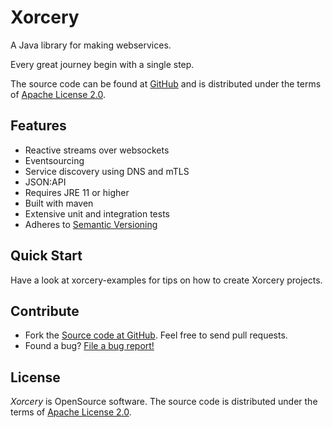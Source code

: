 # Xorcery

A Java library for making webservices.

Every great journey begin with a single step.

The source code can be found at [GitHub](https://github.com/Cantara/xorcery) and is distributed under the terms of [Apache License 2.0](http://www.apache.org/licenses/LICENSE-2.0).

## Features

* Reactive streams over websockets
* Eventsourcing
* Service discovery using DNS and mTLS
* JSON:API
* Requires JRE 11 or higher
* Built with maven
* Extensive unit and integration tests
* Adheres to [Semantic Versioning](https://semver.org/)

## Quick Start

Have a look at xorcery-examples for tips on how to create Xorcery projects.

## Contribute

* Fork the [Source code at GitHub](https://github.com/Cantara/xorcery). Feel free to send pull requests.
* Found a bug? [File a bug report!](https://github.com/Cantara/xorcery/issues)

## License

_Xorcery_ is OpenSource software. The source code is distributed under the terms of [Apache License 2.0](http://www.apache.org/licenses/LICENSE-2.0).
